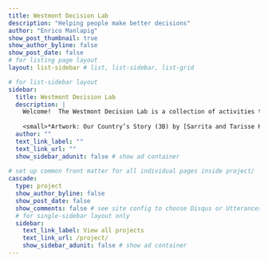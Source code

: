 ```yaml
---
title: Westmont Decision Lab
description: "Helping people make better decisions"
author: "Enrico Manlapig"
show_post_thumbnail: true
show_author_byline: false
show_post_date: false
# for listing page layout
layout: list-sidebar # list, list-sidebar, list-grid

# for list-sidebar layout
sidebar: 
  title: Westmont Decision Lab
  description: |
    Welcome!  The Westmont Decision Lab is a collection of activities that serve my students and our community.  Our mission is to help people make better quality decisions.
    
    <small>*Artwork: Our Country’s Story (3B) by [Sarrita and Tarisse King King](https://artisticsolutionsgroup.com.au/). Used with permission.*<small>
  author: ""
  text_link_label: ""
  text_link_url: ""
  show_sidebar_adunit: false # show ad container
  
# set up common front matter for all individual pages inside project/
cascade:
  type: project
  show_author_byline: false
  show_post_date: false
  show_comments: false # see site config to choose Disqus or Utterances
  # for single-sidebar layout only
  sidebar:
    text_link_label: View all projects
    text_link_url: /project/
    show_sidebar_adunit: false # show ad container
---
```

